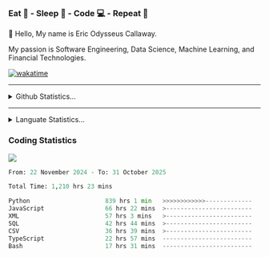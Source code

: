 <h3>Eat 🍴 - Sleep 🛌 - Code 💻 - Repeat 🔁</h3>

👋 Hello, My name is Eric Odysseus Callaway.

My passion is Software Engineering, Data Science, Machine Learning, and Financial Technologies.

[![wakatime](https://wakatime.com/badge/user/6717695f-6a13-47e3-aa16-c813e12c0985.svg)](https://wakatime.com/@6717695f-6a13-47e3-aa16-c813e12c0985)
<hr>
<details>
  <summary>
    Github Statistics...
  </summary>
    <p align="center">
      <img src="https://github-readme-stats.vercel.app/api?username=EricCallaway&show_icons=true"/>
    </p>
</details>
</hr>

<hr>
<details>
  <summary>
    Languate Statistics...
  </summary>
    <p align="center">
      <img src="https://wakatime.com/share/@Odysseus/6fc7c863-6fba-4e57-a6af-ed1f2fa8d560.svg"/>
    </p>
</details>
</hr>


<h3>Coding Statistics</h3>
<img src="https://wakatime.com/share/@Odysseus/5e02c832-9cc5-49a3-8f4c-bd2647d78fca.svg"/>
<!--START_SECTION:waka-->

```python
From: 22 November 2024 - To: 31 October 2025

Total Time: 1,210 hrs 23 mins

Python                     839 hrs 1 min   >>>>>>>>>>>>-------------   49.87 %
JavaScript                 66 hrs 22 mins  >------------------------   03.95 %
XML                        57 hrs 3 mins   >------------------------   03.39 %
SQL                        42 hrs 44 mins  >------------------------   02.54 %
CSV                        36 hrs 39 mins  >------------------------   02.18 %
TypeScript                 22 hrs 57 mins  -------------------------   01.36 %
Bash                       17 hrs 31 mins  -------------------------   01.04 %
```

<!--END_SECTION:waka-->
